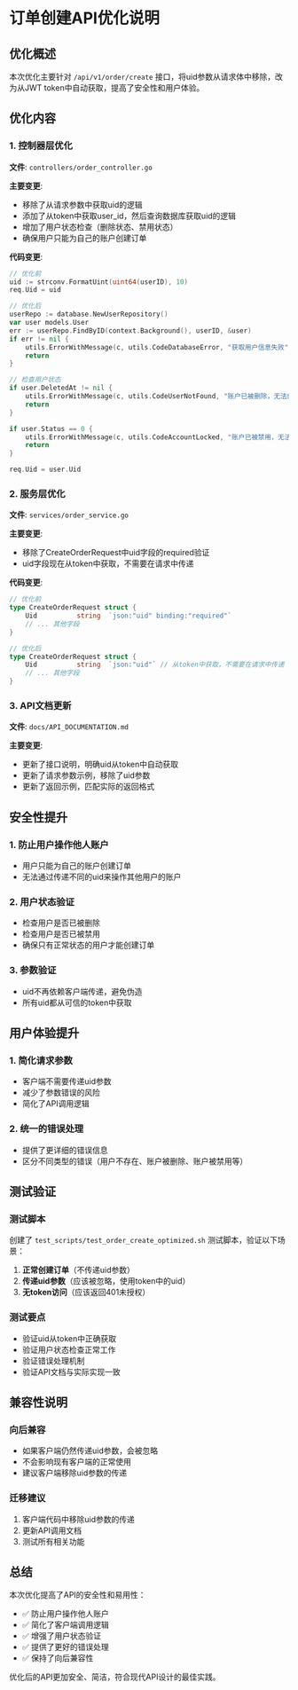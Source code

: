 # 订单创建API优化说明

## 优化概述

本次优化主要针对 `/api/v1/order/create` 接口，将uid参数从请求体中移除，改为从JWT token中自动获取，提高了安全性和用户体验。

## 优化内容

### 1. 控制器层优化

**文件**: `controllers/order_controller.go`

**主要变更**:
- 移除了从请求参数中获取uid的逻辑
- 添加了从token中获取user_id，然后查询数据库获取uid的逻辑
- 增加了用户状态检查（删除状态、禁用状态）
- 确保用户只能为自己的账户创建订单

**代码变更**:
```go
// 优化前
uid := strconv.FormatUint(uint64(userID), 10)
req.Uid = uid

// 优化后
userRepo := database.NewUserRepository()
var user models.User
err := userRepo.FindByID(context.Background(), userID, &user)
if err != nil {
    utils.ErrorWithMessage(c, utils.CodeDatabaseError, "获取用户信息失败")
    return
}

// 检查用户状态
if user.DeletedAt != nil {
    utils.ErrorWithMessage(c, utils.CodeUserNotFound, "账户已被删除，无法创建订单")
    return
}

if user.Status == 0 {
    utils.ErrorWithMessage(c, utils.CodeAccountLocked, "账户已被禁用，无法创建订单")
    return
}

req.Uid = user.Uid
```

### 2. 服务层优化

**文件**: `services/order_service.go`

**主要变更**:
- 移除了CreateOrderRequest中uid字段的required验证
- uid字段现在从token中获取，不需要在请求中传递

**代码变更**:
```go
// 优化前
type CreateOrderRequest struct {
    Uid          string  `json:"uid" binding:"required"`
    // ... 其他字段
}

// 优化后
type CreateOrderRequest struct {
    Uid          string  `json:"uid"` // 从token中获取，不需要在请求中传递
    // ... 其他字段
}
```

### 3. API文档更新

**文件**: `docs/API_DOCUMENTATION.md`

**主要变更**:
- 更新了接口说明，明确uid从token中自动获取
- 更新了请求参数示例，移除了uid参数
- 更新了返回示例，匹配实际的返回格式

## 安全性提升

### 1. 防止用户操作他人账户
- 用户只能为自己的账户创建订单
- 无法通过传递不同的uid来操作其他用户的账户

### 2. 用户状态验证
- 检查用户是否已被删除
- 检查用户是否已被禁用
- 确保只有正常状态的用户才能创建订单

### 3. 参数验证
- uid不再依赖客户端传递，避免伪造
- 所有uid都从可信的token中获取

## 用户体验提升

### 1. 简化请求参数
- 客户端不需要传递uid参数
- 减少了参数错误的风险
- 简化了API调用逻辑

### 2. 统一的错误处理
- 提供了更详细的错误信息
- 区分不同类型的错误（用户不存在、账户被删除、账户被禁用等）

## 测试验证

### 测试脚本
创建了 `test_scripts/test_order_create_optimized.sh` 测试脚本，验证以下场景：

1. **正常创建订单**（不传递uid参数）
2. **传递uid参数**（应该被忽略，使用token中的uid）
3. **无token访问**（应该返回401未授权）

### 测试要点
- 验证uid从token中正确获取
- 验证用户状态检查正常工作
- 验证错误处理机制
- 验证API文档与实际实现一致

## 兼容性说明

### 向后兼容
- 如果客户端仍然传递uid参数，会被忽略
- 不会影响现有客户端的正常使用
- 建议客户端移除uid参数的传递

### 迁移建议
1. 客户端代码中移除uid参数的传递
2. 更新API调用文档
3. 测试所有相关功能

## 总结

本次优化提高了API的安全性和易用性：
- ✅ 防止用户操作他人账户
- ✅ 简化了客户端调用逻辑
- ✅ 增强了用户状态验证
- ✅ 提供了更好的错误处理
- ✅ 保持了向后兼容性

优化后的API更加安全、简洁，符合现代API设计的最佳实践。 
